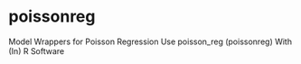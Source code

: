 # poissonreg
Model Wrappers for Poisson Regression Use poisson_reg (poissonreg) With (In) R Software
